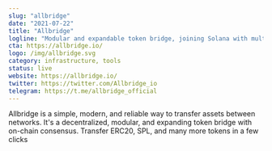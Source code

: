 ```yaml
---
slug: "allbridge"
date: "2021-07-22"
title: "Allbridge"
logline: "Modular and expandable token bridge, joining Solana with multiple other blockchains."
cta: https://allbridge.io/
logo: /img/allbridge.svg
category: infrastructure, tools
status: live
website: https://allbridge.io/
twitter: https://twitter.com/Allbridge_io
telegram: https://t.me/allbridge_official
---
```


Allbridge is a simple, modern, and reliable way to transfer assets between networks. It's a decentralized, modular, and expanding token bridge with on-chain consensus. Transfer ERC20, SPL, and many more tokens in a few clicks
